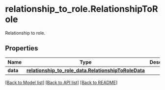 # relationship_to_role.RelationshipToRole

Relationship to role.
## Properties
Name | Type | Description | Notes
------------ | ------------- | ------------- | -------------
**data** | [**relationship_to_role_data.RelationshipToRoleData**](RelationshipToRoleData.md) |  | [optional] 

[[Back to Model list]](README.md#documentation-for-models) [[Back to API list]](README.md#documentation-for-api-endpoints) [[Back to README]](README.md)


